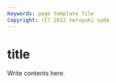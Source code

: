 ```yaml
---
Keywords: page template file
Copyright: (C) 2022 teruyuki suda
---
```


# title

Write contents here.


